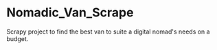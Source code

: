 # Nomadic_Van_Scrape
Scrapy project to find the best van to suite a digital nomad's needs on a budget.
